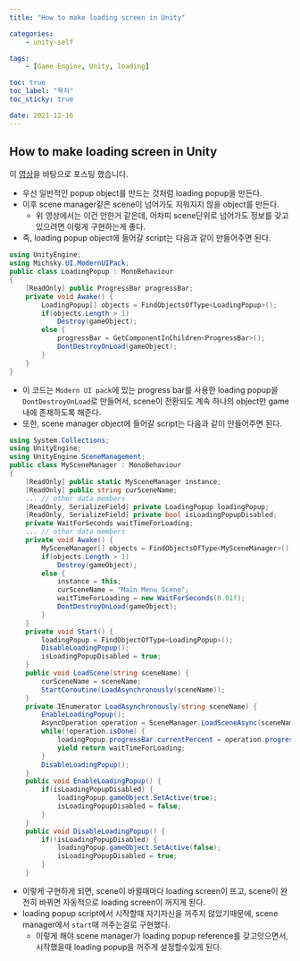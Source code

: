 ```yaml
---
title: "How to make loading screen in Unity"

categories:
    - unity-self

tags:
    - [Game Engine, Unity, loading]

toc: true
toc_label: "목차"
toc_sticky: true

date: 2021-12-16
---
```


## How to make loading screen in Unity
이 [영상](https://solution94.tistory.com/75)을 바탕으로 포스팅 했습니다. <br>
- 우선 일반적인 popup object를 만드는 것처럼 loading popup을 만든다. 
- 이후 scene manager같은 scene이 넘어가도 지워지지 않을 object를 만든다.
    - 위 영상에서는 이건 안한거 같은데, 어차피 scene단위로 넘어가도 정보를 갖고있으려면 이렇게 구현하는게 좋다.
- 즉, loading popup object에 들어갈 script는 다음과 같이 만들어주면 된다.
```c#
using UnityEngine;
using Michsky.UI.ModernUIPack;
public class LoadingPopup : MonoBehaviour
{
    [ReadOnly] public ProgressBar progressBar;
    private void Awake() {
        LoadingPopup[] objects = FindObjectsOfType<LoadingPopup>();
        if(objects.Length > 1)
            Destroy(gameObject);
        else {
            progressBar = GetComponentInChildren<ProgressBar>();
            DontDestroyOnLoad(gameObject);
        }
    }
}
```
- 이 코드는 `Modern UI pack`에 있는 progress bar를 사용한 loading popup을 `DontDestroyOnLoad`로 만들어서, scene이 전환되도 계속 하나의 object만 game 내에 존재하도록 해준다.
- 또한, scene manager object에 들어갈 script는 다음과 같이 만들어주면 된다.
```c#
using System.Collections;
using UnityEngine;
using UnityEngine.SceneManagement;
public class MySceneManager : MonoBehaviour
{
    [ReadOnly] public static MySceneManager instance;
    [ReadOnly] public string curSceneName;
    ... // other data members
    [ReadOnly, SerializeField] private LoadingPopup loadingPopup;
    [ReadOnly, SerializeField] private bool isLoadingPopupDisabled;
    private WaitForSeconds waitTimeForLoading;
    ... // other data members
    private void Awake() {
        MySceneManager[] objects = FindObjectsOfType<MySceneManager>();
        if(objects.Length > 1)
            Destroy(gameObject);
        else {
            instance = this;
            curSceneName = "Main Menu Scene";
            waitTimeForLoading = new WaitForSeconds(0.01f);
            DontDestroyOnLoad(gameObject);
        }
    }
    private void Start() {
        loadingPopup = FindObjectOfType<LoadingPopup>();
        DisableLoadingPopup();
        isLoadingPopupDisabled = true;
    }
    public void LoadScene(string sceneName) {
        curSceneName = sceneName;
        StartCoroutine(LoadAsynchronously(sceneName));
    }
    private IEnumerator LoadAsynchronously(string sceneName) {
        EnableLoadingPopup();
        AsyncOperation operation = SceneManager.LoadSceneAsync(sceneName, LoadSceneMode.Single);
        while(!operation.isDone) {
            loadingPopup.progressBar.currentPercent = operation.progress * 100f;
            yield return waitTimeForLoading;
        }
        DisableLoadingPopup();
    }
    public void EnableLoadingPopup() {
        if(isLoadingPopupDisabled) {
            loadingPopup.gameObject.SetActive(true);
            isLoadingPopupDisabled = false;
        }
    }
    public void DisableLoadingPopup() {
        if(!isLoadingPopupDisabled) {
            loadingPopup.gameObject.SetActive(false);
            isLoadingPopupDisabled = true;
        }
    }
```
- 이렇게 구현하게 되면, scene이 바뀔때마다 loading screen이 뜨고, scene이 완전히 바뀌면 자동적으로 loading screen이 꺼지게 된다.
- loading popup script에서 시작할때 자기자신을 꺼주지 않았기때문에, scene manager에서 `start`때 꺼주는걸로 구현했다.
    - 이렇게 해야 scene manager가 loading popup reference를 갖고잇으면서, 시작했을때 loading popup을 꺼주게 설정할수있게 된다.